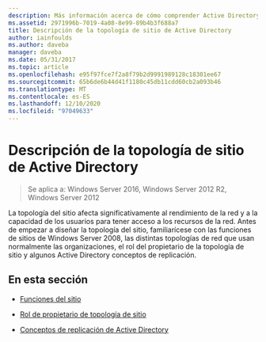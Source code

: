 ```yaml
---
description: Más información acerca de cómo comprender Active Directory topología de sitio
ms.assetid: 2971996b-7019-4a08-8e99-89b4b3f688a7
title: Descripción de la topología de sitio de Active Directory
author: iainfoulds
ms.author: daveba
manager: daveba
ms.date: 05/31/2017
ms.topic: article
ms.openlocfilehash: e95f97fce7f2a8f79b2d9991989128c18301ee67
ms.sourcegitcommit: 65b6de6b44d41f1180c45db11cdd60cb2a093b46
ms.translationtype: MT
ms.contentlocale: es-ES
ms.lasthandoff: 12/10/2020
ms.locfileid: "97049633"
---
```

# <a name="understanding-active-directory-site-topology"></a>Descripción de la topología de sitio de Active Directory

>Se aplica a: Windows Server 2016, Windows Server 2012 R2, Windows Server 2012

La topología del sitio afecta significativamente al rendimiento de la red y a la capacidad de los usuarios para tener acceso a los recursos de la red. Antes de empezar a diseñar la topología del sitio, familiarícese con las funciones de sitios de Windows Server 2008, las distintas topologías de red que usan normalmente las organizaciones, el rol del propietario de la topología de sitio y algunos Active Directory conceptos de replicación.

## <a name="in-this-section"></a>En esta sección

-   [Funciones del sitio](../../ad-ds/plan/Site-Functions.md)

-   [Rol de propietario de topología de sitio](../../ad-ds/plan/Site-Topology-Owner-Role.md)

-   [Conceptos de replicación de Active Directory](../../ad-ds/get-started/replication/Active-Directory-Replication-Concepts.md)



